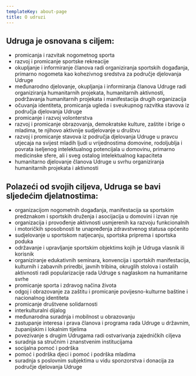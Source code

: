 ```yaml
---
templateKey: about-page
title: O udruzi
---
```

## Udruga je osnovana s ciljem:  

* promicanja i razvitak nogometnog sporta
* razvoj i promicanje sportske rekreacije 
* okupljanje i informiranje članova radi organiziranja sportskih događanja, primarno nogometa kao kohezivnog sredstva za područje djelovanja Udruge
* međunarodno djelovanje, okupljanja i informiranja članova Udruge radi organiziranja humanitarnih projekata, humanitarnih aktivnosti, podržavanja humanitarnih projekata i manifestacija drugih organizacija
* očuvanja identiteta, promicanja ugleda i sveukupnog razvitka stavova iz područja djelovanja Udruge
* promicanje i razvoj volonterstva
* razvoj i promicanje obrazovanja, demokratske kulture, zaštite i brige o mladima, te njihovo aktivnije sudjelovanje u društvu
* razvoj i promicanje stavova iz područja djelovanja Udruge u pravcu utjecaja na svijest mladih ljudi u vrijednostima domovine, rodoljublja i povrata iseljenog intelektualnog potencijala u domovinu, primarno medicinske sfere, ali i sveg ostalog intelektualnog kapaciteta
* humanitarno djelovanje članova Udruge u svrhu organiziranja humanitarnih projekata i aktivnosti

## Polazeći od svojih ciljeva, Udruga se bavi sljedećim djelatnostima:

* organizacijom nogometnih događanja, manifestacija sa sportskim predznakom i sportskih druženja i asocijacija u domovini i izvan nje
* organizacija i provođenje aktivnosti usmjerenih ka razvoju funkcionalnih i motoričkih sposobnosti te unapređenja zdravstvenog statusa općenito
* sudjelovanje u sportskom natjecanju, sportska priprema i sportska poduka
* održavanje i upravljanje sportskim objektims kojih je Udruga vlasnik ili korisnik
* organiziranje edukativnih seminara, konvencija i sportskih manifestacija, kulturnih i zabavnih priredbi, javnih tribina, okruglih stolova i ostalih aktivnosti radi popularizacije rada Udruge s naglaskom na humanitarne svrhe
* promicanje sporta i zdravog načina života
* odgoj i obrazovanje za zaštitu i promicanje povijesno-kulturne baštine i nacionalnog identiteta
* promicanje društvene solidarnosti
* interkulturalni dijalog
* međunarodna suradnja i mobilnost u obrazovanju
* zastupanje interesa i prava članova i programa rada Udruge u državnim, županijskim i lokalnim tijelima
* povezivanje s drugim Udrugama radi ostvarivanja zajedničkih ciljeva
* suradnja sa stručnim i znanstvenim institucijama
* socijalna pomoć i podrška
* pomoć i podrška djeci i pomoć i podrška mladima
* suradnja s poslovnim subjektima u vidu sponzorstva i donacija za područje djelovanja Udruge